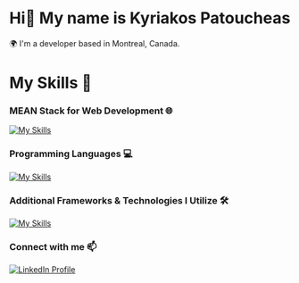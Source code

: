 # Hi👋 My name is Kyriakos Patoucheas

🌍 I'm a developer based in Montreal, Canada. 
<br/>

# My Skills 🚀

### MEAN Stack for Web Development 🌐
[![My Skills](https://skillicons.dev/icons?i=mongodb,express,angular,nodejs,html,css,js,ts&perline=4)](https://skillicons.dev)
<br/>

### Programming Languages 💻
[![My Skills](https://skillicons.dev/icons?i=py,java,cs,c)](https://skillicons.dev)
<br/>

### Additional Frameworks & Technologies I Utilize 🛠️
[![My Skills](https://skillicons.dev/icons?i=bootstrap,react,tailwind,graphql,dotnet,firebase,aws,mysql,arduino,raspberrypi,postman&perline=4)](https://skillicons.dev)
<br/>

### Connect with me 📫
<p>
  <a href="https://www.linkedin.com/in/kyriakos-patoucheas/" target="_blank">
    <img src="https://skillicons.dev/icons?i=linkedin" alt="LinkedIn Profile" />
  </a>
</p>

<!--
**Patoucheas/Patoucheas** is a ✨ _special_ ✨ repository because its `README.md` (this file) appears on your GitHub profile.

Here are some ideas to get you started:

- 🔭 I’m currently working on ...
- 🌱 I’m currently learning ...
- 👯 I’m looking to collaborate on ...
- 🤔 I’m looking for help with ...
- 💬 Ask me about ...
- 📫 How to reach me: ...
- 😄 Pronouns: ...
- ⚡ Fun fact: ...
-->
